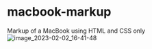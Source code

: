 # macbook-markup
Markup of a MacBook using HTML and CSS only
![image_2023-02-02_16-41-48](https://user-images.githubusercontent.com/39460598/216327995-8f47cddf-34fd-417f-9b11-d7185a983b9f.png)
